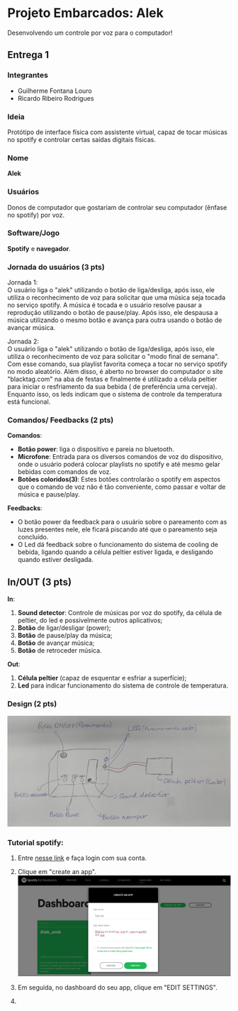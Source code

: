 # Projeto Embarcados: Alek

Desenvolvendo um controle por voz para o computador!

## Entrega 1

### Integrantes

- Guilherme Fontana Louro
- Ricardo Ribeiro Rodrigues

### Ideia

Protótipo de interface física com
assistente virtual, capaz de tocar músicas no spotify e 
controlar certas saídas digitais físicas.


### Nome

**Alek**

### Usuários 

Donos de computador que gostariam de controlar seu computador (ênfase no spotify) por voz.

### Software/Jogo 

**Spotify** e **navegador**.

### Jornada do usuários (3 pts)


Jornada 1:      
O usuário liga o "alek" utilizando o botão de liga/desliga, após isso, ele utiliza o reconhecimento de voz para solicitar que uma música seja tocada no serviço spotify. 
A música é tocada e o usuário resolve pausar a reprodução utilizando o botão de pause/play.
Após isso, ele despausa a música utilizando o mesmo botão e avança para outra usando o botão de avançar música.

Jornada 2:       
O usuário liga o "alek" utilizando o botão de liga/desliga, após isso, ele utiliza o reconhecimento de voz para solicitar o "modo final de semana".
Com esse comando, sua playlist favorita começa a tocar no serviço spotify no modo aleatório. 
Além disso, é aberto no browser do computador o site "blacktag.com" na aba de festas e finalmente é utilizado a célula peltier para iniciar o resfriamento da sua bebida ( de preferência uma cerveja).
Enquanto isso, os leds indicam que o sistema de controle da temperatura está funcional.

### Comandos/ Feedbacks (2 pts)
**Comandos**:
- **Botão power**: liga o dispositivo e pareia no bluetooth.      
- **Microfone**: Entrada para os diversos comandos de voz do dispositivo, onde o usuário poderá colocar playlists no spotify e até mesmo gelar bebidas com comandos de voz.       
- **Botões coloridos(3)**: Estes botões controlarão o spotify em aspectos que o comando de voz não é tão conveniente, como passar e voltar de música e pause/play.

**Feedbacks**:
- O botão power da feedback para o usuário sobre o pareamento com as luzes presentes nele, ele ficará piscando até que o pareamento seja concluído.
- O Led dá feedback sobre o funcionamento do sistema de cooling de bebida, ligando quando a célula peltier estiver ligada, e desligando quando estiver desligada.

## In/OUT (3 pts)

**In**:
1) **Sound detector**: Controle de músicas por voz do spotify, da célula de peltier, do led e possivelmente outros aplicativos;
2) **Botão** de ligar/desligar (power);
3) **Botão** de pause/play da música;
4) **Botão** de avançar música;
5) **Botão** de retroceder música.      

**Out**:
1) **Célula peltier** (capaz de esquentar e esfriar a superfície); 
2) **Led** para indicar funcionamento do sistema de controle de temperatura.

### Design (2 pts)

!["Imagem do protótipo"](design.jpeg)  

### Tutorial spotify:

1. Entre [nesse link](https://developer.spotify.com/dashboard/) e faça login com sua conta.

2. Clique em "create an app".
![Criando o app do spotify](imgs/create_app.png)

3. Em seguida, no dashboard do seu app, clique em "EDIT SETTINGS".

4. 

